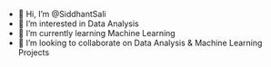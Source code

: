 - 👋 Hi, I’m @SiddhantSali
- 👀 I’m interested in Data Analysis
- 🌱 I’m currently learning Machine Learning
- 💞️ I’m looking to collaborate on Data Analysis & Machine Learning Projects

<!---
SiddhantSali/SiddhantSali is a ✨ special ✨ repository because its `README.md` (this file) appears on your GitHub profile.
You can click the Preview link to take a look at your changes.
--->
